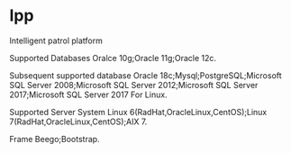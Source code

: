 # Ipp
Intelligent patrol platform

Supported Databases
Oralce 10g;Oracle 11g;Oracle 12c.

Subsequent supported database
Oracle 18c;Mysql;PostgreSQL;Microsoft SQL Server 2008;Microsoft SQL Server 2012;Microsoft SQL Server 2017;Microsoft SQL Server 2017 For Linux.

Supported Server System
Linux 6(RadHat,OracleLinux,CentOS);Linux 7(RadHat,OracleLinux,CentOS);AIX 7.

Frame
Beego;Bootstrap.
